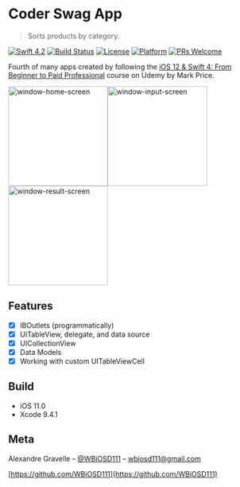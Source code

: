 # Coder Swag App
> Sorts products by category.

[![Swift 4.2](https://img.shields.io/badge/Swift-4.2-orange.svg?style=flat)](https://swift.org)
[![Build Status][travis-image]][travis-url]
[![License][license-image]][license-url] 
[![Platform](https://img.shields.io/cocoapods/p/LFAlertController.svg?style=flat)](http://cocoapods.org/pods/LFAlertController)
[![PRs Welcome](https://img.shields.io/badge/PRs-welcome-brightgreen.svg?style=flat-square)](http://makeapullrequest.com)

Fourth of many apps created by following the [iOS 12 & Swift 4: From Beginner to Paid Professional](https://www.udemy.com/devslopes-ios12/learn/v4/content) course on Udemy by Mark Price.

<img alt="window-home-screen" src="window-shopper-home.jpg" width="200"><img alt="window-input-screen" src="window-shopper-input.jpg" width="200"><img alt="window-result-screen" src="window-shopper-result.jpg" width="200">

## Features

- [x] IBOutlets (programmatically)
- [x] UITableView, delegate, and data source
- [x] UICollectionView
- [x] Data Models
- [x] Working with custom UITableViewCell

## Build

- iOS 11.0
- Xcode 9.4.1

## Meta

Alexandre Gravelle – [@WBiOSD111](https://twitter.com/WBiOSD111?lang=en) – wbiosd111@gmail.com

[https://github.com/WBiOSD111](https://github.com/WBiOSD111)

[swift-image]:https://img.shields.io/badge/swift-3.0-orange.svg
[swift-url]: https://swift.org/
[license-image]: https://img.shields.io/badge/License-MIT-blue.svg
[license-url]: LICENSE
[travis-image]: https://img.shields.io/travis/dbader/node-datadog-metrics/master.svg?style=flat-square
[travis-url]: https://travis-ci.org/dbader/node-datadog-metrics
[codebeat-image]: https://codebeat.co/badges/c19b47ea-2f9d-45df-8458-b2d952fe9dad
[codebeat-url]: https://codebeat.co/projects/github-com-vsouza-awesomeios-com
